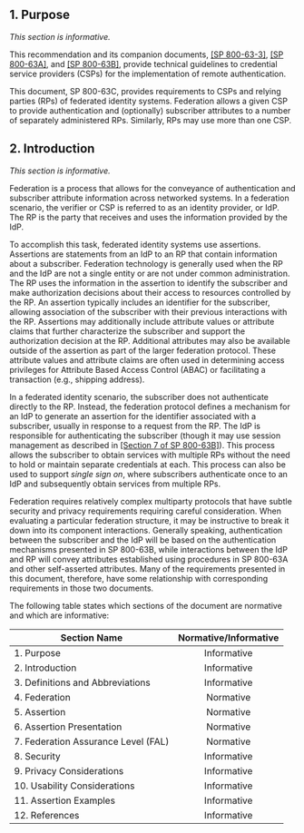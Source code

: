 <div class="breaker"></div>
<a name="sec1"></a>

## 1. Purpose

*This section is informative.*

This recommendation and its companion documents, [[SP 800-63-3]](sp800-63-3.html), [[SP 800-63A]](sp800-63a.html), and [[SP 800-63B]](sp800-63b.html), provide technical guidelines to credential service providers (CSPs) for the implementation of remote authentication.

This document, SP 800-63C, provides requirements to CSPs and relying parties (RPs) of federated identity systems. Federation allows a given CSP to provide authentication and (optionally) subscriber attributes to a number of separately administered RPs. Similarly, RPs may use more than one CSP.

<div class="breaker"></div>
<a name="sec2"></a>

## 2. Introduction

*This section is informative.*

Federation is a process that allows for the conveyance of authentication and subscriber attribute information across networked systems. In a federation scenario, the verifier or CSP is referred to as an identity provider, or IdP. The RP is the party that receives and uses the information provided by the IdP.

To accomplish this task, federated identity systems use assertions. Assertions are statements from an IdP to an RP that contain information about a subscriber. Federation technology is generally used when the RP and the IdP are not a single entity or are not under common administration. The RP uses the information in the assertion to identify the subscriber and make authorization decisions about their access to resources controlled by the RP. An assertion typically includes an identifier for the subscriber, allowing association of the subscriber with their previous interactions with the RP. Assertions may additionally include attribute values or attribute claims that further characterize the subscriber and support the authorization decision at the RP. Additional attributes may also be available outside of the assertion as part of the larger federation protocol. These attribute values and attribute claims are often used in determining access privileges for Attribute Based Access Control (ABAC) or facilitating a transaction (e.g., shipping address).

In a federated identity scenario, the subscriber does not authenticate directly to the RP. Instead, the federation protocol defines a mechanism for an IdP to generate an assertion for the identifier associated with a subscriber, usually in response to a request from the RP. The IdP is responsible for authenticating the subscriber (though it may use session management as described in [[Section 7 of SP 800-63B]](sp800-63b.html#sec7)). This process allows the subscriber to obtain services with multiple RPs without the need to hold or maintain separate credentials at each. This process can also be used to support *single sign on*, where subscribers authenticate once to an IdP and subsequently obtain services from multiple RPs.

Federation requires relatively complex multiparty protocols that have subtle security and privacy requirements requiring careful consideration. When evaluating a particular federation structure, it may be instructive to break it down into its component interactions. Generally speaking, authentication between the subscriber and the IdP will be based on the authentication mechanisms presented in SP 800-63B, while interactions between the IdP and RP will convey attributes established using procedures in SP 800-63A and other self-asserted attributes. Many of the requirements presented in this document, therefore, have some relationship with corresponding requirements in those two documents.

The following table states which sections of the document are normative and which are informative:

|Section Name|Normative/Informative|
|----|:--:|
|1. Purpose|Informative|
|2. Introduction|Informative|
|3. Definitions and Abbreviations|Informative|
|4. Federation|Normative|
|5. Assertion|Normative|
|6. Assertion Presentation|Normative|
|7. Federation Assurance Level (FAL)|Normative|
|8. Security|Informative|
|9. Privacy Considerations|Informative|
|10. Usability Considerations|Informative|
|11. Assertion Examples|Informative|
|12. References|Informative|
